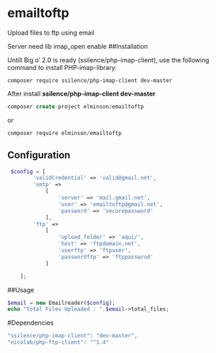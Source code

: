 # emailtoftp
 Upload files to ftp using email

Server need lib imap_open enable 
##Installation

Untill Big o’ 2.0 is ready (ssilence/php-imap-client), use the following command to install PHP-imap-library:
``` 
composer require ssilence/php-imap-client dev-master
```
After install <b>ssilence/php-imap-client dev-master</b>
```sql
composer create-project elminson/emailtoftp
```
or
```sql
composer require elminson/emailtoftp
```
## Configuration
```php
 $config = [
        'validCredential' => 'valid@gmail.net',
        'smtp' =>
            [
                'server' => 'mail.gmail.net',
                'user' => 'emailtoftp@gmail.net',
                'password' => 'securepassword'
            ],
        'ftp' =>
            [
                'upload_folder' => 'aqui/',
                'host' => 'ftpdomain.net',
                'userftp' => 'ftpuser',
                'passwordftp' => 'ftppasswrod'
            ]

    ]; 
```

##Usage
```php
$email = new Emailreader($config);
echo "Total Files Uploaded : ".$email->total_files;
```

#Dependencies
```php
"ssilence/php-imap-client": "dev-master",
"nicolab/php-ftp-client": "^1.4"
